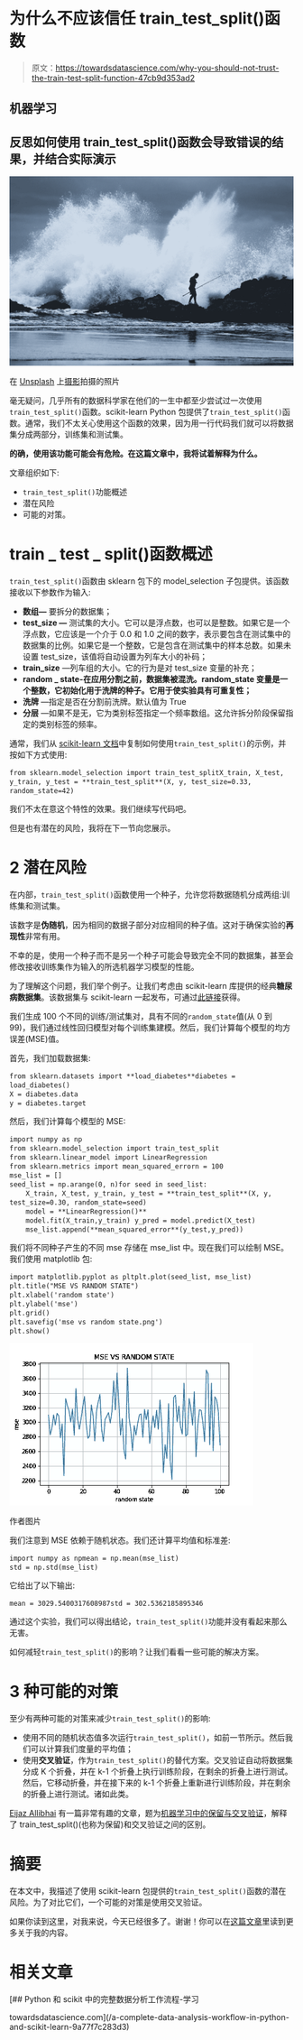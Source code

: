 # 为什么不应该信任 train_test_split()函数

> 原文：<https://towardsdatascience.com/why-you-should-not-trust-the-train-test-split-function-47cb9d353ad2>

## 机器学习

## 反思如何使用 train_test_split()函数会导致错误的结果，并结合实际演示

![](img/37c57eca88d99de0028157bdb5aea185.png)

在 [Unsplash](https://unsplash.com?utm_source=medium&utm_medium=referral) 上[摄影](https://unsplash.com/@photoholgic?utm_source=medium&utm_medium=referral)拍摄的照片

毫无疑问，几乎所有的数据科学家在他们的一生中都至少尝试过一次使用`train_test_split()`函数。scikit-learn Python 包提供了`train_test_split()`函数。通常，我们不太关心使用这个函数的效果，因为用一行代码我们就可以将数据集分成两部分，训练集和测试集。

**的确，使用该功能可能会有危险。在这篇文章中，我将试着解释为什么。**

文章组织如下:

*   `train_test_split()`功能概述
*   潜在风险
*   可能的对策。

# train _ test _ split()函数概述

`train_test_split()`函数由 sklearn 包下的 model_selection 子包提供。该函数接收以下参数作为输入:

*   **数组—** 要拆分的数据集；
*   **test_size —** 测试集的大小。它可以是浮点数，也可以是整数。如果它是一个浮点数，它应该是一个介于 0.0 和 1.0 之间的数字，表示要包含在测试集中的数据集的比例。如果它是一个整数，它是包含在测试集中的样本总数。如果未设置 test_size，该值将自动设置为列车大小的补码；
*   **train_size** —列车组的大小。它的行为是对 test_size 变量的补充；
*   **random _ state-在应用分割之前，数据集被混洗。random_state 变量是一个整数，它初始化用于洗牌的种子。它用于使实验具有可重复性；**
*   **洗牌** —指定是否在分割前洗牌。默认值为 True
*   **分层** —如果不是无，它为类别标签指定一个频率数组。这允许拆分阶段保留指定的类别标签的频率。

通常，我们从 [scikit-learn 文档](https://scikit-learn.org/stable/modules/generated/sklearn.model_selection.train_test_split.html)中复制如何使用`train_test_split()`的示例，并按如下方式使用:

```
from sklearn.model_selection import train_test_splitX_train, X_test, y_train, y_test = **train_test_split**(X, y, test_size=0.33, random_state=42)
```

我们不太在意这个特性的效果。我们继续写代码吧。

但是也有潜在的风险，我将在下一节向您展示。

# 2 潜在风险

在内部，`train_test_split()`函数使用一个种子，允许您将数据随机分成两组:训练集和测试集。

该数字是**伪随机**，因为相同的数据子部分对应相同的种子值。这对于确保实验的**再现性**非常有用。

不幸的是，使用一个种子而不是另一个种子可能会导致完全不同的数据集，甚至会修改接收训练集作为输入的所选机器学习模型的性能。

为了理解这个问题，我们举个例子。让我们考虑由 scikit-learn 库提供的经典**糖尿病数据集**。该数据集与 scikit-learn 一起发布，可通过[此链接](https://scikit-learn.org/stable/modules/generated/sklearn.datasets.load_diabetes.html#sklearn.datasets.load_diabetes)获得。

我们生成 100 个不同的训练/测试集对，具有不同的`random_state`值(从 0 到 99)，我们通过线性回归模型对每个训练集建模。然后，我们计算每个模型的均方误差(MSE)值。

首先，我们加载数据集:

```
from sklearn.datasets import **load_diabetes**diabetes = load_diabetes()
X = diabetes.data
y = diabetes.target
```

然后，我们计算每个模型的 MSE:

```
import numpy as np
from sklearn.model_selection import train_test_split
from sklearn.linear_model import LinearRegression
from sklearn.metrics import mean_squared_errorn = 100
mse_list = []
seed_list = np.arange(0, n)for seed in seed_list:
    X_train, X_test, y_train, y_test = **train_test_split**(X, y, test_size=0.30, random_state=seed)
    model = **LinearRegression()**
    model.fit(X_train,y_train) y_pred = model.predict(X_test)
    mse_list.append(**mean_squared_error**(y_test,y_pred))
```

我们将不同种子产生的不同 mse 存储在 mse_list 中。现在我们可以绘制 MSE。我们使用 matplotlib 包:

```
import matplotlib.pyplot as pltplt.plot(seed_list, mse_list)
plt.title("MSE VS RANDOM STATE")
plt.xlabel('random state')
plt.ylabel('mse')
plt.grid()
plt.savefig('mse vs random state.png')
plt.show()
```

![](img/fafbec6c059bd3223f596ab00a1943a7.png)

作者图片

我们注意到 MSE 依赖于随机状态。我们还计算平均值和标准差:

```
import numpy as npmean = np.mean(mse_list)
std = np.std(mse_list)
```

它给出了以下输出:

```
mean = 3029.5400317608987std = 302.5362185895346
```

通过这个实验，我们可以得出结论，`train_test_split()`功能并没有看起来那么无害。

如何减轻`train_test_split()`的影响？让我们看看一些可能的解决方案。

# 3 种可能的对策

至少有两种可能的对策来减少`train_test_split()`的影响:

*   使用不同的随机状态值多次运行`train_test_split()`，如前一节所示。然后我们可以计算我们度量的平均值；
*   使用**交叉验证**，作为`train_test_split()`的替代方案。交叉验证自动将数据集分成 K 个折叠，并在 k-1 个折叠上执行训练阶段，在剩余的折叠上进行测试。然后，它移动折叠，并在接下来的 k-1 个折叠上重新进行训练阶段，并在剩余的折叠上进行测试。诸如此类。

[Eijaz Allibhai](https://medium.com/u/d86e20f6e783?source=post_page-----47cb9d353ad2--------------------------------) 有一篇非常有趣的文章，题为[机器学习中的保留与交叉验证](https://medium.com/@eijaz/holdout-vs-cross-validation-in-machine-learning-7637112d3f8f)，解释了 train_test_split()(也称为保留)和交叉验证之间的区别。

# 摘要

在本文中，我描述了使用 scikit-learn 包提供的`train_test_split()`函数的潜在风险。为了对比它们，一个可能的对策是使用交叉验证。

如果你读到这里，对我来说，今天已经很多了。谢谢！你可以在[这篇文章](https://alod83.medium.com/which-topics-would-you-like-to-read-c68314dc6813)里读到更多关于我的内容。

# 相关文章

[](/a-complete-data-analysis-workflow-in-python-and-scikit-learn-9a77f7c283d3) [## Python 和 scikit 中的完整数据分析工作流程-学习

towardsdatascience.com](/a-complete-data-analysis-workflow-in-python-and-scikit-learn-9a77f7c283d3) [](/how-to-spend-your-time-when-you-are-waiting-for-a-data-analysis-output-e71b383f43cb)  [](/have-you-ever-thought-about-using-python-virtualenv-fc419d8b0785)  [](/automl-in-python-a-comparison-between-hyperopt-sklearn-and-tpot-8c12aaf7e829) 
